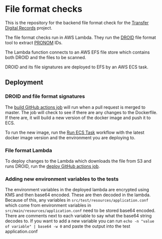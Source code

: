# File format checks

This is the repository for the backend file format check for the [Transfer Digital Records] project.

The file format checks run in AWS Lambda. They run the [DROID] file format tool to extract [PRONOM] IDs.

The Lambda function connects to an AWS EFS file store which contains both DROID and the files to be scanned.

DROID and its file signatures are deployed to EFS by an AWS ECS task.

[Transfer Digital Records]: https://github.com/nationalarchives/tdr-dev-documentation/
[DROID]: https://www.nationalarchives.gov.uk/information-management/manage-information/preserving-digital-records/droid/
[PRONOM]: http://www.nationalarchives.gov.uk/PRONOM/Default.aspx
[Run ECS Task]: https://github.com/nationalarchives/tdr-file-format/actions/workflows/run.yml
[build GitHub actions job]: https://github.com/nationalarchives/tdr-file-format/actions/workflows/build.yml
[deploy GitHub actions job]: https://github.com/nationalarchives/tdr-file-format/actions/workflows/deploy.yml

## Deployment

### DROID and file format signatures

The [build GitHub actions job] will run when a pull request is merged to master. 
The job will check to see if there are any changes to the Dockerfile. 
If there are, it will build a new version of the docker image and push it to ECS.

To run the new image, run the [Run ECS Task] workflow with the latest docker image version and the environment you are deploying to.

### File format Lambda

To deploy changes to the Lambda which downloads the file from S3 and runs DROID, run the [deploy GitHub actions job].

### Adding new environment variables to the tests
The environment variables in the deployed lambda are encrypted using KMS and then base64 encoded. These are then decoded in the lambda. Because of this, any variables in `src/test/resources/application.conf` which come from environment variables in `src/main/resources/application.conf` need to be stored base64 encoded. There are comments next to each variable to say what the base64 string decodes to. If you want to add a new variable you can run `echo -n "value of variable" | base64 -w 0` and paste the output into the test application.conf